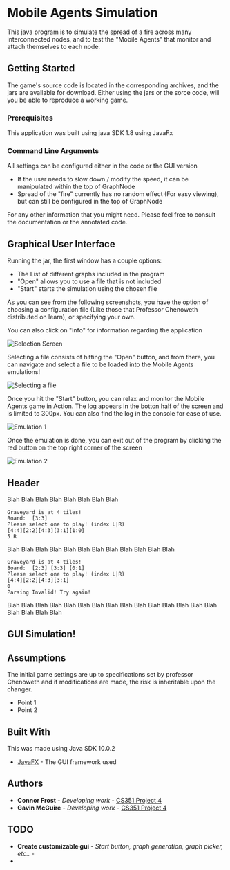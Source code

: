 # Mobile Agents Simulation

This java program is to simulate the spread of a fire across many interconnected nodes, and to test the "Mobile Agents" that monitor and attach themselves to each node. 

## Getting Started

The game's source code is located in the corresponding archives, and the jars are available for download. Either using the jars or the sorce code, will you be able to reproduce a working game.

### Prerequisites

This application was built using java SDK 1.8 using JavaFx

### Command Line Arguments

All settings can be configured either in the code or the GUI version
- If the user needs to slow down / modify the speed, it can be manipulated within the top of GraphNode
- Spread of the "fire" currently has no random effect (For easy viewing), but can still be configured in the top of GraphNode

For any other information that you might need. Please feel free to consult the documentation or the annotated code.

## Graphical User Interface

Running the jar, the first window has a couple options:

- The List of different graphs included in the program
- "Open" allows you to use a file that is not included
- "Start"  starts the simulation using the chosen file

As you can see from the following screenshots, you have the option of choosing a configuration file (Like those that Professor Chenoweth distributed on learn), or specifying your own.

You can also click on "Info" for information regarding the application

![Selection Screen](https://i.imgur.com/4t1Vw8H.png)

Selecting a file consists of hitting the "Open" button, and from there, you can navigate and select a file to be loaded into the Mobile Agents emulations!

![Selecting a file](https://i.imgur.com/oMezFV8.png)

Once you hit the "Start" button, you can relax and monitor the Mobile Agents game in Action. The log appears in the botton half of the screen and is limited to 300px. You can also find the log in the console for ease of use.

![Emulation 1](https://i.imgur.com/IjK2fzR.png)

Once the emulation is done, you can exit out of the program by clicking the red button on the top right corner of the screen

![Emulation 2](https://i.imgur.com/LEMKzvA.png)

## Header

Blah Blah Blah Blah Blah Blah Blah Blah 

```
Graveyard is at 4 tiles!
Board:	[3:3] 
Please select one to play! (index L|R)
[4:4][2:2][4:3][3:1][1:0]
5 R
```

Blah Blah Blah Blah Blah Blah Blah Blah Blah Blah Blah Blah 

```
Graveyard is at 4 tiles!
Board:	[2:3] [3:3] [0:1] 
Please select one to play! (index L|R)
[4:4][2:2][4:3][3:1]
0
Parsing Invalid! Try again!
```

Blah Blah Blah Blah Blah Blah Blah Blah Blah Blah Blah Blah Blah Blah Blah Blah Blah Blah Blah 

## GUI Simulation!

## Assumptions

The initial game settings are up to specifications set by professor Chenoweth and if modifications are made, the risk is inheritable upon the changer.

* Point 1
* Point 2

## Built With
This was made using Java SDK 10.0.2
* [JavaFX](https://openjfx.io/) - The GUI framework used

## Authors

* **Connor Frost** - *Developing work* - [CS351 Project 4](https://csgit.cs.unm.edu/frostc/)
* **Gavin McGuire** - *Developing work* - [CS351 Project 4](https://csgit.cs.unm.edu/mcguireg/)

## TODO

* **Create customizable gui** - *Start button, graph generation, graph picker, etc..* - 
* 